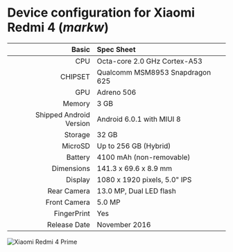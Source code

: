 Device configuration for Xiaomi Redmi 4 (_markw_)
=====================================================

Basic   | Spec Sheet
-------:|:-------------------------
CPU     | Octa-core 2.0 GHz Cortex-A53
CHIPSET | Qualcomm MSM8953 Snapdragon 625
GPU     | Adreno 506
Memory  | 3 GB
Shipped Android Version | Android 6.0.1 with MIUI 8
Storage | 32 GB
MicroSD | Up to 256 GB (Hybrid)
Battery | 4100 mAh (non-removable)
Dimensions | 141.3 x 69.6 x 8.9 mm
Display | 1080 x 1920 pixels, 5.0" IPS
Rear Camera  | 13.0 MP, Dual LED flash
Front Camera | 5.0 MP
FingerPrint | Yes
Release Date | November 2016

![Xiaomi Redmi 4 Prime](http://cdn2.gsmarena.com/vv/pics/xiaomi/xiaomi-redmi-4-prime-2.jpg "Xiaomi Redmi 4 Prime")

